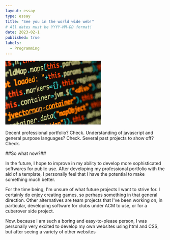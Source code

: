 ```yaml
---
layout: essay
type: essay
title: "See you in the world wide web!"
# All dates must be YYYY-MM-DD format!
date: 2023-02-1
published: true
labels:
  - Programming
---
```


<img width="300px" class="rounded float-start pe-4" src="../img/js.jpg">

Decent professional portfolio? Check. 
Understanding of javascript and general purpose languages? Check.
Several past projects to show off? Check.

##So what now?##

In the future, I hope to improve in my ability to develop more sophisticated softwares for public use. After developing my professional portfolio with the aid of a template, I personally feel that I have the potential to make something much better. 

For the time being, I'm unsure of what future projects I want to strive for. I certainly do enjoy creating games, so perhaps something in that general direction. Other alternatives are team projects that I've been working on, in particular, developing software for clubs under ACM to use, or for a cuberover side project.

Now, because I am such a boring and easy-to-please person, I was personally very excited to develop my own websites using html and CSS, but after seeing a variety of other websites 
